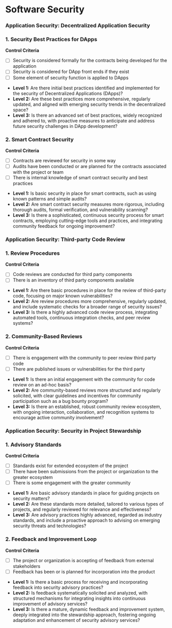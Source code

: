 # Software Security

### Application Security: Decentralized Application Security

### 1. Security Best Practices for DApps

**Control Criteria**

- [ ]  Security is considered formally for the contracts being developed for the application
- [ ]  Security is considered for DApp front ends if they exist
- [ ]  Some element of security function is applied to DApps
- **Level 1:** Are there initial best practices identified and implemented for the security of Decentralized Applications (DApps)?
- **Level 2:** Are these best practices more comprehensive, regularly updated, and aligned with emerging security trends in the decentralized space?
- **Level 3:** Is there an advanced set of best practices, widely recognized and adhered to, with proactive measures to anticipate and address future security challenges in DApp development?

### 2. Smart Contract Security

**Control Criteria**

- [ ]  Contracts are reviewed for security in some way
- [ ]  Audits have been conducted or are planned for the contracts associated with the project or team
- [ ]  There is internal knowledge of smart contract security and best practices
- **Level 1:** Is basic security in place for smart contracts, such as using known patterns and simple audits?
- **Level 2:** Are smart contract security measures more rigorous, including thorough audits, formal verification, and vulnerability scanning?
- **Level 3:** Is there a sophisticated, continuous security process for smart contracts, employing cutting-edge tools and practices, and integrating community feedback for ongoing improvement?

### Application Security: Third-party Code Review

### 1. Review Procedures

**Control Criteria**

- [ ]  Code reviews are conducted for third party components
- [ ]  There is an inventory of third party components available
- **Level 1:** Are there basic procedures in place for the review of third-party code, focusing on major known vulnerabilities?
- **Level 2:** Are review procedures more comprehensive, regularly updated, and include systematic checks for a broader range of security issues?
- **Level 3:** Is there a highly advanced code review process, integrating automated tools, continuous integration checks, and peer review systems?

### 2. Community-Based Reviews

**Control Criteria**

- [ ]  There is engagement with the community to peer review third party code
- [ ]  There are published issues or vulnerabilities for the third party
- **Level 1:** Is there an initial engagement with the community for code review on an ad-hoc basis?
- **Level 2:** Are community-based reviews more structured and regularly solicited, with clear guidelines and incentives for community participation such as a bug bounty program?
- **Level 3:** Is there an established, robust community review ecosystem, with ongoing interaction, collaboration, and recognition systems to encourage active community involvement?

### Application Security: Security in Project Stewardship

### 1. Advisory Standards

**Control Criteria**

- [ ]  Standards exist for extended ecosystem of the project
- [ ]  There have been submissions from the project or organization to the greater ecosystem
- [ ]  There is some engagement with the greater community
- **Level 1:** Are basic advisory standards in place for guiding projects on security matters?
- **Level 2:** Are these standards more detailed, tailored to various types of projects, and regularly reviewed for relevance and effectiveness?
- **Level 3:** Are advisory practices highly advanced, regarded as industry standards, and include a proactive approach to advising on emerging security threats and technologies?

### 2. Feedback and Improvement Loop

**Control Criteria**

- [ ]  The project or organization is accepting of feedback from external stakeholders
- [ ]  Feedback has been or is planned for incorporation into the product
- **Level 1:** Is there a basic process for receiving and incorporating feedback into security advisory practices?
- **Level 2:** Is feedback systematically solicited and analyzed, with structured mechanisms for integrating insights into continuous improvement of advisory services?
- **Level 3:** Is there a mature, dynamic feedback and improvement system, deeply integrated into the stewardship approach, fostering ongoing adaptation and enhancement of security advisory services?